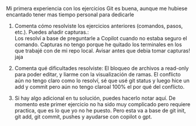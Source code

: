 Mi primera experiencia con los ejercicios Git es buena, aunque me hubiese encantado tener mas tiempo personal para dedicarle

1) Comenta cómo resolviste los ejercicios anteriores (comandos, pasos, etc.). Puedes añadir capturas.:  
Los resolví a base de preguntarle a Copilot cuando no estaba seguro el comando.  Capturas no tengo porque he quitado los terminales en los que trabajé con de mi repo local. Avisar antes que debia tomar capturas! jaja

2) Comenta qué dificultades resolviste:
El bloqueo de archivos a read-only para poder editar, y liarme con la visualización de ramas.  El conflicto aún no tengo claro como lo resolví, sé que usé git status y luego hice un add y commit pero aún no tengo claroal 100% el por qué del conflicto.

3) Si hay algo adicional en tu solución, puedes hacerlo notar aquí.
De momento este primer ejercicio no ha sido muy complicado pero requiere practica, que es lo que yo no he puesto. Pero esta va a base de git init, git add, git commit, pushes y ayudarse con copilot o gpt.